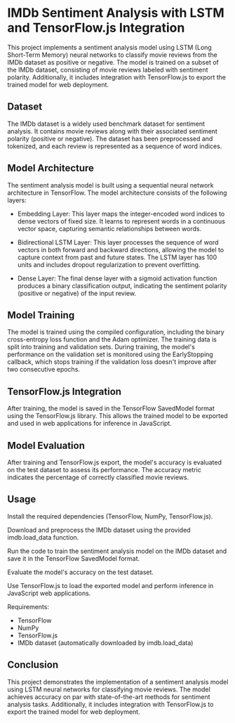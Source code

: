 <h1> IMDb Sentiment Analysis with LSTM and TensorFlow.js Integration </h1>


This project implements a sentiment analysis model using LSTM (Long Short-Term Memory) neural networks to classify movie reviews from the IMDb dataset as positive or negative. The model is trained on a subset of the IMDb dataset, consisting of movie reviews labeled with sentiment polarity. Additionally, it includes integration with TensorFlow.js to export the trained model for web deployment.

<h2>Dataset</h2>

The IMDb dataset is a widely used benchmark dataset for sentiment analysis. It contains movie reviews along with their associated sentiment polarity (positive or negative). The dataset has been preprocessed and tokenized, and each review is represented as a sequence of word indices.

<h2>Model Architecture</h2>

The sentiment analysis model is built using a sequential neural network architecture in TensorFlow. The model architecture consists of the following layers:

  - Embedding Layer: This layer maps the integer-encoded word indices to dense vectors of fixed size. It learns to represent words in a continuous vector space, capturing semantic relationships between words.

  - Bidirectional LSTM Layer: This layer processes the sequence of word vectors in both forward and backward directions, allowing the model to capture context from past and future states. The LSTM layer has 100 units and includes dropout regularization to prevent overfitting.

  - Dense Layer: The final dense layer with a sigmoid activation function produces a binary classification output, indicating the sentiment polarity (positive or negative) of the input review.

<h2>Model Training</h2>

The model is trained using the compiled configuration, including the binary cross-entropy loss function and the Adam optimizer. The training data is split into training and validation sets. During training, the model's performance on the validation set is monitored using the EarlyStopping callback, which stops training if the validation loss doesn't improve after two consecutive epochs.

<h2>TensorFlow.js Integration</h2>

After training, the model is saved in the TensorFlow SavedModel format using the TensorFlow.js library. This allows the trained model to be exported and used in web applications for inference in JavaScript.

<h2>Model Evaluation</h2>

After training and TensorFlow.js export, the model's accuracy is evaluated on the test dataset to assess its performance. The accuracy metric indicates the percentage of correctly classified movie reviews.

<h2>Usage</h2>

Install the required dependencies (TensorFlow, NumPy, TensorFlow.js).

Download and preprocess the IMDb dataset using the provided imdb.load_data function.

Run the code to train the sentiment analysis model on the IMDb dataset and save it in the TensorFlow SavedModel format.

Evaluate the model's accuracy on the test dataset.

Use TensorFlow.js to load the exported model and perform inference in JavaScript web applications.

Requirements:
  - TensorFlow
  - NumPy
  - TensorFlow.js
  - IMDb dataset (automatically downloaded by imdb.load_data)

<h2>Conclusion</h2>
This project demonstrates the implementation of a sentiment analysis model using LSTM neural networks for classifying movie reviews. The model achieves accuracy on par with state-of-the-art methods for sentiment analysis tasks. Additionally, it includes integration with TensorFlow.js to export the trained model for web deployment.
